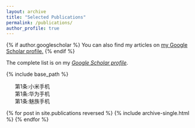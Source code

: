 ```yaml
---
layout: archive
title: "Selected Publications"
permalink: /publications/
author_profile: true
---
```


{% if author.googlescholar %}
  You can also find my articles on <u><a href="{{author.googlescholar}}">my Google Scholar profile</a>.</u>
{% endif %}

The complete list is on my *[Google Scholar profile](https://scholar.google.com/citations?user=0OkYBPQAAAAJ&hl=en&authuser=1)*.

{% include base_path %}

<html>
<head>
<style>
ol {
  counter-reset: num;
  counter-increment: num 1;
  list-style: none;
  li::before{content: '第' counter(num) '条:';}
    }
</style>
</head>

<body>
<ol reversed=1>
    <li>小米手机</li>
    <li>华为手机</li>
    <li>魅族手机</li>
</ol>
</body>
</html>

{% for post in site.publications reversed %}
  {% include archive-single.html %}
{% endfor %}
